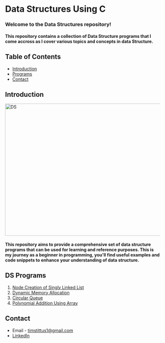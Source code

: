 # Data Structures Using C

<h3>Welcome to the Data Structures repository! </h3>
<h4>This repository contains a collection of Data Structure programs that I come accross as I cover various topics and concepts in data Structure.</h4>

## Table of Contents

- [Introduction](#introduction)
- [Programs](#programs)
- [Contact](#contact)

## Introduction

<img align="center" alt="DS" width="900" height="430" src="https://www.mygreatlearning.com/blog/wp-content/uploads/2020/07/BLOG-Images_7-7-2020-06.png">

<h4>This repository aims to provide a comprehensive set of data structure programs that can be used for learning and reference purposes. This is my journey as a beginner in programming, you'll find useful examples and code snippets to enhance your understanding of data structure.</h4>

## DS Programs

1. [Node Creation of Singly Linked List](NodecreationofSinglyLinkedList.c)
2. [Dynamic Memory Allocation](dynamicMemoryAllocation.c)
3. [Circular Queue](circularqueue.c)
4. [Polynomial Addition Using Array](polynomialadditionusingarray.c.txt)

## Contact

- Email - timstittus1@gmail.com
- [LinkedIn](https://www.linkedin.com/in/tims-tittus/)
